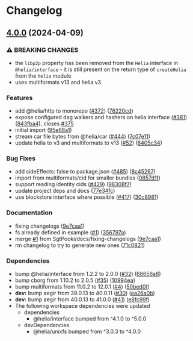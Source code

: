 # Changelog

## [4.0.0](https://github.com/SgtPooki/helia/compare/car-v3.1.2...car-v4.0.0) (2024-04-09)


### ⚠ BREAKING CHANGES

* the `libp2p` property has been removed from the `Helia` interface in `@helia/interface` - it is still present on the return type of `createHelia` from the `helia` module
* uses multiformats v13 and helia v3

### Features

* add @helia/http to monorepo ([#372](https://github.com/SgtPooki/helia/issues/372)) ([76220cd](https://github.com/SgtPooki/helia/commit/76220cd5adf45af7fa61fd0a1321de4722b744d6))
* expose configured dag walkers and hashers on helia interface ([#381](https://github.com/SgtPooki/helia/issues/381)) ([843fba4](https://github.com/SgtPooki/helia/commit/843fba467ebb032907c888da499147a5349ec10e)), closes [#375](https://github.com/SgtPooki/helia/issues/375)
* initial import ([95e68a1](https://github.com/SgtPooki/helia/commit/95e68a12ac7f829b7aa455b571f942dfc82394ed))
* stream car file bytes from @helia/car ([#444](https://github.com/SgtPooki/helia/issues/444)) ([7c07e11](https://github.com/SgtPooki/helia/commit/7c07e113d644a1efc32b7fd0c268f5f892256ce9))
* update helia to v3 and multiformats to v13 ([#52](https://github.com/SgtPooki/helia/issues/52)) ([6405c34](https://github.com/SgtPooki/helia/commit/6405c3487879614dc4dd7308b15c946d644e0488))


### Bug Fixes

* add sideEffects: false to package.json ([#485](https://github.com/SgtPooki/helia/issues/485)) ([8c45267](https://github.com/SgtPooki/helia/commit/8c45267a474ab10b2faadfebdab33cfe446e8c03))
* import from multiformats/cid for smaller bundles ([0857d1f](https://github.com/SgtPooki/helia/commit/0857d1f76cd7403dbea46cf3d9c891543fc83fe1))
* support reading identity cids ([#429](https://github.com/SgtPooki/helia/issues/429)) ([98308f7](https://github.com/SgtPooki/helia/commit/98308f77488b8196b2d18f78f05ecd2d37456834))
* update project deps and docs ([77e34fc](https://github.com/SgtPooki/helia/commit/77e34fc115cbfb82585fd954bcf389ecebf655bc))
* use blockstore interface where possible ([#417](https://github.com/SgtPooki/helia/issues/417)) ([30c8981](https://github.com/SgtPooki/helia/commit/30c8981934ffba72d572a7b8b2712ec93b7f4d31))


### Documentation

* fixing changelogs ([9e7caa1](https://github.com/SgtPooki/helia/commit/9e7caa10e85a00b41482c4165f2d83d39668e46d))
* fs already defined in example ([#1](https://github.com/SgtPooki/helia/issues/1)) ([356797a](https://github.com/SgtPooki/helia/commit/356797a9493c7753178b5f343962951bc9cd3052))
* merge [#1](https://github.com/SgtPooki/helia/issues/1) from SgtPooki/docs/fixing-changelogs ([9e7caa1](https://github.com/SgtPooki/helia/commit/9e7caa10e85a00b41482c4165f2d83d39668e46d))
* rm changelog to try to generate new ones ([71c0821](https://github.com/SgtPooki/helia/commit/71c0821d43e725961cd381070c0dc37846e305fe))


### Dependencies

* bump @helia/interface from 1.2.2 to 2.0.0 ([#32](https://github.com/SgtPooki/helia/issues/32)) ([68656a8](https://github.com/SgtPooki/helia/commit/68656a81b7cd1238641a41573915635905e4a6ed))
* bump cborg from 1.10.2 to 2.0.5 ([#35](https://github.com/SgtPooki/helia/issues/35)) ([10994ea](https://github.com/SgtPooki/helia/commit/10994ea9abdff8906ae8c3f7d0ff5f50b50d9e60))
* bump multiformats from 11.0.2 to 12.0.1 ([#4](https://github.com/SgtPooki/helia/issues/4)) ([50bed0f](https://github.com/SgtPooki/helia/commit/50bed0f32b3c07111de804b0e6471e36d8e66626))
* **dev:** bump aegir from 39.0.13 to 40.0.11 ([#30](https://github.com/SgtPooki/helia/issues/30)) ([ea26a0b](https://github.com/SgtPooki/helia/commit/ea26a0bd14137eb1de6ab282cdcecd55578064ab))
* **dev:** bump aegir from 40.0.13 to 41.0.0 ([#41](https://github.com/SgtPooki/helia/issues/41)) ([e8fc99f](https://github.com/SgtPooki/helia/commit/e8fc99f4e372eaf72c2598f5a7a9942143c6d788))
* The following workspace dependencies were updated
  * dependencies
    * @helia/interface bumped from ^4.1.0 to ^5.0.0
  * devDependencies
    * @helia/unixfs bumped from ^3.0.3 to ^4.0.0
